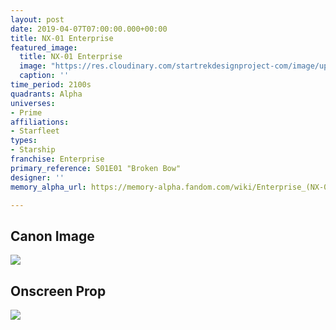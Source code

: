 ```yaml
---
layout: post
date: 2019-04-07T07:00:00.000+00:00
title: NX-01 Enterprise
featured_image:
  title: NX-01 Enterprise
  image: "https://res.cloudinary.com/startrekdesignproject-com/image/upload/v1561657512/NX-01Enterprise_8.00.01_PM.png"
  caption: ''
time_period: 2100s
quadrants: Alpha
universes:
- Prime
affiliations:
- Starfleet
types:
- Starship
franchise: Enterprise
primary_reference: S01E01 "Broken Bow"
designer: ''
memory_alpha_url: https://memory-alpha.fandom.com/wiki/Enterprise_(NX-01)

---
```

## Canon Image

![](https://res.cloudinary.com/startrekdesignproject-com/image/upload/v1554628009/NX-01Enterprise1.jpg)

## Onscreen Prop

![](https://res.cloudinary.com/startrekdesignproject-com/image/upload/v1554628691/ENTERPRISE_CARGO_CAN-2.jpg)